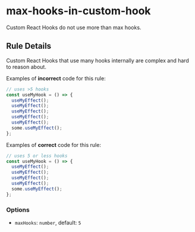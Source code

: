 # max-hooks-in-custom-hook

Custom React Hooks do not use more than max hooks.

## Rule Details

Custom React Hooks that use many hooks internally are complex and hard to reason about.

Examples of **incorrect** code for this rule:

```js
// uses >5 hooks
const useMyHook = () => {
  useMyEffect();
  useMyEffect();
  useMyEffect();
  useMyEffect();
  useMyEffect();
  some.useMyEffect();
};
```

Examples of **correct** code for this rule:

```js
// uses 5 or less hooks
const useMyHook = () => {
  useMyEffect();
  useMyEffect();
  useMyEffect();
  useMyEffect();
  some.useMyEffect();
};
```

### Options

- `maxHooks`: `number`, default: `5`

